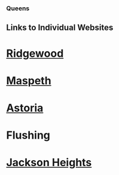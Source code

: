 ### Queens 

## Links to Individual Websites

# [Ridgewood](https://lauren-avilla.github.io/ridgewood)

# [Maspeth](https://NickYaoo.github.io/Maspeth)

# [Astoria](https://two-brain-cells-hard-at-work.github.io/Astoria) 

# Flushing

# [Jackson Heights](https://jonathankogan.github.io/Neighborhood/)


